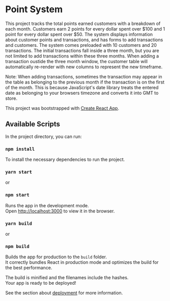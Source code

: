 # Point System

This project tracks the total points earned customers with a breakdown of each month. Customers earn 2 points for every dollar spent over $100 and 1 point for every dollar spent over $50. The system displays information about customer points and transactions, and has forms to add transactions and customers. The system comes preloaded with 10 customers and 20 transactions. The initial transactions fall inside a three month, but you are not limited to add transactions within these three months. When adding a transaction oustide the three month window, the customer table will automatically re-render with new columns to represent the new timeframe.

Note: When adding transactions, sometimes the transaction may appear in the table as belonging to the previous month if the transaction is on the first of the month. This is because JavaScript's date library treats the entered date as belonging to your browsers timezone and converts it into GMT to store.

This project was bootstrapped with [Create React App](https://github.com/facebook/create-react-app).

## Available Scripts

In the project directory, you can run:

### `npm install`

To install the necessary dependencies to run the project.

### `yarn start`

or

### `npm start`

Runs the app in the development mode.<br />
Open [http://localhost:3000](http://localhost:3000) to view it in the browser.

### `yarn build`

or

### `npm build`

Builds the app for production to the `build` folder.<br />
It correctly bundles React in production mode and optimizes the build for the best performance.

The build is minified and the filenames include the hashes.<br />
Your app is ready to be deployed!

See the section about [deployment](https://facebook.github.io/create-react-app/docs/deployment) for more information.
